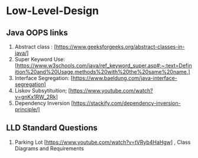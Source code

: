 # Low-Level-Design

## Java OOPS links 
1. Abstract class : [https://www.geeksforgeeks.org/abstract-classes-in-java/]
2. Super Keyword Use: [https://www.w3schools.com/java/ref_keyword_super.asp#:~:text=Definition%20and%20Usage,methods%20with%20the%20same%20name.]
3. Interface Segregation: [https://www.baeldung.com/java-interface-segregation]
4. Liskov Subsytituition; [https://www.youtube.com/watch?v=gnKx1RW_2Rk]
5. Dependency Inversion [https://stackify.com/dependency-inversion-principle/]


## LLD Standard Questions
1. Parking Lot [https://www.youtube.com/watch?v=tVRyb4HaHgw] , Class Diagrams and Requirements
